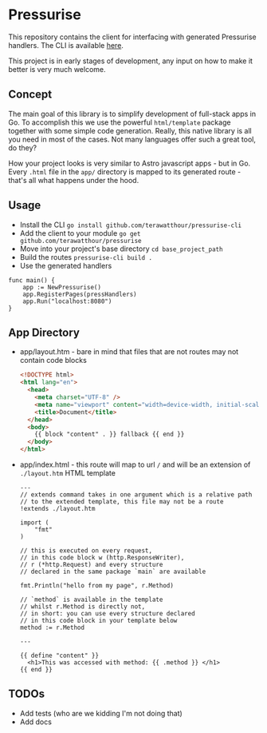 # Pressurise

This repository contains the client for interfacing with generated Pressurise handlers.
The CLI is available [here](https://github.com/terawatthour/pressurise-cli).

This project is in early stages of development, any input on how to make it better is very much welcome.

## Concept

The main goal of this library is to simplify development of full-stack apps
in Go. To accomplish this we use the powerful `html/template` package together
with some simple code generation. Really, this native library is all you need
in most of the cases. Not many languages offer such a great tool, do they?

How your project looks is very similar to Astro javascript apps - but in Go.
Every `.html` file in the `app/` directory is mapped to its generated route - that's all what happens under the hood.

## Usage

- Install the CLI `go install github.com/terawatthour/pressurise-cli`
- Add the client to your module `go get github.com/terawatthour/pressurise`
- Move into your project's base directory `cd base_project_path`
- Build the routes `pressurise-cli build .`
- Use the generated handlers

```
func main() {
    app := NewPressurise()
    app.RegisterPages(pressHandlers)
    app.Run("localhost:8080")
}
```

## App Directory

- app/layout.htm - bare in mind that files that are not routes may not
  contain code blocks

  ```html
  <!DOCTYPE html>
  <html lang="en">
    <head>
      <meta charset="UTF-8" />
      <meta name="viewport" content="width=device-width, initial-scale=1.0" />
      <title>Document</title>
    </head>
    <body>
      {{ block "content" . }} fallback {{ end }}
    </body>
  </html>
  ```

- app/index.html - this route will map to url `/` and will be an extension of
  `./layout.htm` HTML template

  ```
  ---
  // extends command takes in one argument which is a relative path
  // to the extended template, this file may not be a route
  !extends ./layout.htm

  import (
      "fmt"
  )

  // this is executed on every request,
  // in this code block w (http.ResponseWriter),
  // r (*http.Request) and every structure
  // declared in the same package `main` are available

  fmt.Println("hello from my page", r.Method)

  // `method` is available in the template
  // whilst r.Method is directly not,
  // in short: you can use every structure declared
  // in this code block in your template below
  method := r.Method

  ---

  {{ define "content" }}
    <h1>This was accessed with method: {{ .method }} </h1>
  {{ end }}

  ```

## TODOs

- Add tests (who are we kidding I'm not doing that)
- Add docs
